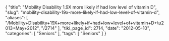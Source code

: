 {
    "title": "Mobility Disability 1.9X more likely if had low level of vitamin D",
    "slug": "mobility-disability-19x-more-likely-if-had-low-level-of-vitamin-d",
    "aliases": [
        "/Mobility+Disability+19X+more+likely+if+had+low+level+of+vitamin+D+\u2013+May+2012",
        "/2714"
    ],
    "tiki_page_id": 2714,
    "date": "2012-05-10",
    "categories": [
        "Seniors"
    ],
    "tags": [
        "Seniors"
    ]
}